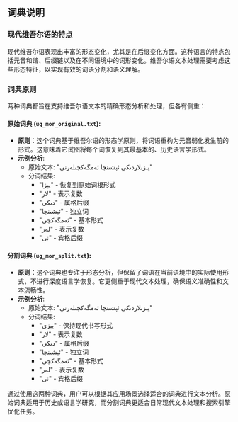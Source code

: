 ## 词典说明

### 现代维吾尔语的特点
现代维吾尔语表现出丰富的形态变化，尤其是在后缀变化方面。这种语言的特点包括元音和谐、后缀链以及在不同语境中的词形变化。维吾尔语文本处理需要考虑这些形态特征，以实现有效的词语分割和语义理解。

### 词典原则
两种词典都旨在支持维吾尔语文本的精确形态分析和处理，但各有侧重：

#### 原始词典 (`ug_mor_original.txt`):

- **原则**：这个词典基于维吾尔语的形态学原则，将词语重构为元音弱化发生前的形式。这意味着它试图将每个词恢复到其最基本的、历史语言学形式。
- **示例分析**:
  - 原始文本: "يېزىلاردىكى ئېشىنچا ئەمگەكچىلەرنى"
  - 分词结果:
    - "يېزا" - 恢复到原始词根形式
    - "لار" - 表示复数
    - "دىكى" - 属格后缀
    - "ئېشىنچا" - 独立词
    - "ئەمگەكچى" - 基本形式
    - "لەر" - 表示复数
    - "نى" - 宾格后缀

#### 分割词典 (`ug_mor_split.txt`):

- **原则**：这个词典也专注于形态分析，但保留了词语在当前语境中的实际使用形式，不进行深度语言学恢复。它更侧重于现代文本处理，确保语义准确性和文本流畅性。
- **示例分析**:
  - 原始文本: "يېزىلاردىكى ئېشىنچا ئەمگەكچىلەرنى"
  - 分词结果:
    - "يېزى" - 保持现代书写形式
    - "لار" - 表示复数
    - "دىكى" - 属格后缀
    - "ئېشىنچا" - 独立词
    - "ئەمگەكچى" - 基本形式
    - "لەر" - 表示复数
    - "نى" - 宾格后缀

通过使用这两种词典，用户可以根据其应用场景选择适合的词典进行文本分析。原始词典适用于历史或语言学研究，而分割词典更适合日常现代文本处理和搜索引擎优化任务。
